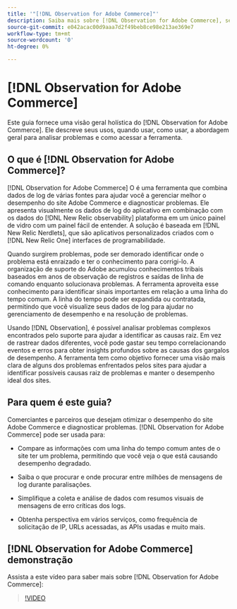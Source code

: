 ```yaml
---
title: '"[!DNL Observation for Adobe Commerce]"'
description: Saiba mais sobre [!DNL Observation for Adobe Commerce], seus usos, quando usar e como obter acesso.
source-git-commit: e042acac00d9aaa7d2f49beb8ce98e213ae369e7
workflow-type: tm+mt
source-wordcount: '0'
ht-degree: 0%

---
```


# [!DNL Observation for Adobe Commerce]

Este guia fornece uma visão geral holística do [!DNL Observation for Adobe Commerce]. Ele descreve seus usos, quando usar, como usar, a abordagem geral para analisar problemas e como acessar a ferramenta.

## O que é [!DNL Observation for Adobe Commerce]?

[!DNL Observation for Adobe Commerce] O é uma ferramenta que combina dados de log de várias fontes para ajudar você a gerenciar melhor o desempenho do site Adobe Commerce e diagnosticar problemas. Ele apresenta visualmente os dados de log do aplicativo em combinação com os dados do [!DNL New Relic observability] plataforma em um único painel de vidro com um painel fácil de entender. A solução é baseada em [!DNL New Relic Nerdlets], que são aplicativos personalizados criados com o [!DNL New Relic One] interfaces de programabilidade.

Quando surgirem problemas, pode ser demorado identificar onde o problema está enraizado e ter o conhecimento para corrigi-lo. A organização de suporte do Adobe acumulou conhecimentos tribais baseados em anos de observação de registros e saídas de linha de comando enquanto solucionava problemas. A ferramenta aproveita esse conhecimento para identificar sinais importantes em relação a uma linha do tempo comum. A linha do tempo pode ser expandida ou contratada, permitindo que você visualize seus dados de log para ajudar no gerenciamento de desempenho e na resolução de problemas.

Usando [!DNL Observation], é possível analisar problemas complexos encontrados pelo suporte para ajudar a identificar as causas raiz. Em vez de rastrear dados diferentes, você pode gastar seu tempo correlacionando eventos e erros para obter insights profundos sobre as causas dos gargalos de desempenho. A ferramenta tem como objetivo fornecer uma visão mais clara de alguns dos problemas enfrentados pelos sites para ajudar a identificar possíveis causas raiz de problemas e manter o desempenho ideal dos sites.

## Para quem é este guia?

Comerciantes e parceiros que desejam otimizar o desempenho do site Adobe Commerce e diagnosticar problemas. [!DNL Observation for Adobe Commerce] pode ser usada para:

* Compare as informações com uma linha do tempo comum antes de o site ter um problema, permitindo que você veja o que está causando desempenho degradado.

* Saiba o que procurar e onde procurar entre milhões de mensagens de log durante paralisações.

* Simplifique a coleta e análise de dados com resumos visuais de mensagens de erro críticas dos logs.

* Obtenha perspectiva em vários serviços, como frequência de solicitação de IP, URLs acessadas, as APIs usadas e muito mais.

## [!DNL Observation for Adobe Commerce] demonstração

Assista a este vídeo para saber mais sobre [!DNL Observation for Adobe Commerce]:

>[!VIDEO](https://video.tv.adobe.com/v/344444?quality=12)
